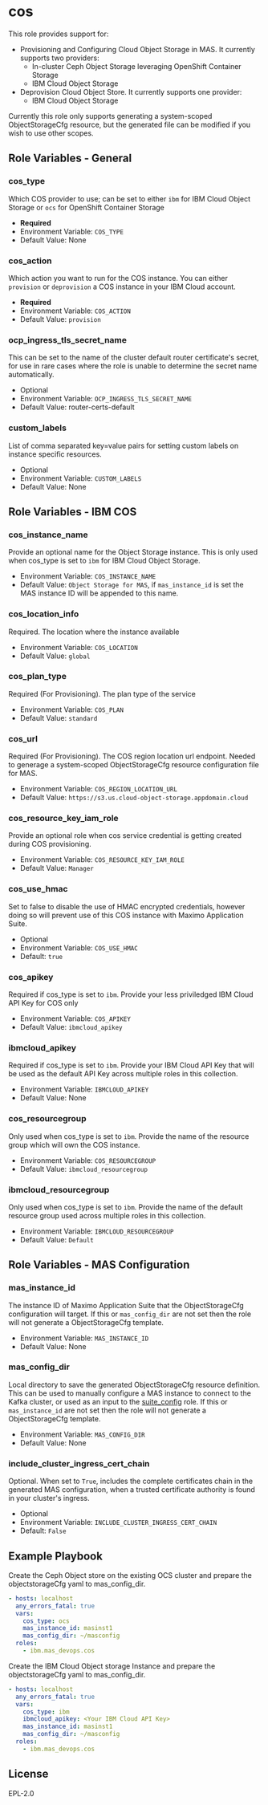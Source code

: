 cos
===============================================================================
This role provides support for:

- Provisioning and Configuring Cloud Object Storage in MAS. It currently supports two providers:
    - In-cluster Ceph Object Storage leveraging OpenShift Container Storage
    - IBM Cloud Object Storage
- Deprovision Cloud Object Store. It currently supports one provider:
    - IBM Cloud Object Storage

Currently this role only supports generating a system-scoped ObjectStorageCfg resource, but the generated file can be modified if you wish to use other scopes.


Role Variables - General
-------------------------------------------------------------------------------
### cos_type
Which COS provider to use; can be set to either `ibm` for IBM Cloud Object Storage or `ocs` for OpenShift Container Storage

- **Required**
- Environment Variable: `COS_TYPE`
- Default Value: None

### cos_action
Which action you want to run for the COS instance. You can either `provision` or `deprovision` a COS instance in your IBM Cloud account.

- **Required**
- Environment Variable: `COS_ACTION`
- Default Value: `provision`

### ocp_ingress_tls_secret_name
This can be set to the name of the cluster default router certificate's secret, for use in rare cases where the role is unable to determine the secret name automatically.

- Optional
- Environment Variable: `OCP_INGRESS_TLS_SECRET_NAME`
- Default Value: router-certs-default

### custom_labels
List of comma separated key=value pairs for setting custom labels on instance specific resources.

- Optional
- Environment Variable: `CUSTOM_LABELS`
- Default Value: None


Role Variables - IBM COS
-------------------------------------------------------------------------------
### cos_instance_name
Provide an optional name for the Object Storage instance.  This is only used when cos_type is set to `ibm` for IBM Cloud Object Storage.

- Environment Variable: `COS_INSTANCE_NAME`
- Default Value: `Object Storage for MAS`, if `mas_instance_id` is set the MAS instance ID will be appended to this name.

### cos_location_info
Required. The location where the instance available
  - Environment Variable: `COS_LOCATION`
  - Default Value: `global`

### cos_plan_type
Required (For Provisioning). The plan type of the service
  - Environment Variable: `COS_PLAN`
  - Default Value: `standard`

### cos_url
Required (For Provisioning). The COS region location url endpoint. Needed to generage a system-scoped ObjectStorageCfg resource configuration file for MAS.
  - Environment Variable: `COS_REGION_LOCATION_URL`
  - Default Value: `https://s3.us.cloud-object-storage.appdomain.cloud`

### cos_resource_key_iam_role
Provide an optional role when cos service credential is getting created during COS provisioning.
  - Environment Variable: `COS_RESOURCE_KEY_IAM_ROLE`
  - Default Value: `Manager`

### cos_use_hmac
Set to false to disable the use of HMAC encrypted credentials, however doing so will prevent use of this COS instance with Maximo Application Suite.

- Optional
- Environment Variable: `COS_USE_HMAC`
- Default: `true`

### cos_apikey
Required if cos_type is set to `ibm`.  Provide your less priviledged IBM Cloud API Key for COS only

- Environment Variable: `COS_APIKEY`
- Default Value: `ibmcloud_apikey`

### ibmcloud_apikey
Required if cos_type is set to `ibm`.  Provide your IBM Cloud API Key that will be used as the default API Key across multiple roles in this collection.

- Environment Variable: `IBMCLOUD_APIKEY`
- Default Value: None

### cos_resourcegroup
Only used when cos_type is set to `ibm`.  Provide the name of the resource group which will own the COS instance.

- Environment Variable: `COS_RESOURCEGROUP`
- Default Value: `ibmcloud_resourcegroup`

### ibmcloud_resourcegroup
Only used when cos_type is set to `ibm`.  Provide the name of the default resource group used across multiple roles in this collection.

- Environment Variable: `IBMCLOUD_RESOURCEGROUP`
- Default Value: `Default`


Role Variables - MAS Configuration
-------------------------------------------------------------------------------
### mas_instance_id
The instance ID of Maximo Application Suite that the ObjectStorageCfg configuration will target.  If this or `mas_config_dir` are not set then the role will not generate a ObjectStorageCfg template.

- Environment Variable: `MAS_INSTANCE_ID`
- Default Value: None

### mas_config_dir
Local directory to save the generated ObjectStorageCfg resource definition.  This can be used to manually configure a MAS instance to connect to the Kafka cluster, or used as an input to the [suite_config](suite_config.md) role. If this or `mas_instance_id` are not set then the role will not generate a ObjectStorageCfg template.

- Environment Variable: `MAS_CONFIG_DIR`
- Default Value: None

### include_cluster_ingress_cert_chain
Optional. When set to `True`, includes the complete certificates chain in the generated MAS configuration, when a trusted certificate authority is found in your cluster's ingress.

- Optional
- Environment Variable: `INCLUDE_CLUSTER_INGRESS_CERT_CHAIN`
- Default: `False`


Example Playbook
-------------------------------------------------------------------------------

Create the Ceph Object store on the existing OCS cluster and prepare the objectstorageCfg yaml to mas_config_dir.

```yaml
- hosts: localhost
  any_errors_fatal: true
  vars:
    cos_type: ocs
    mas_instance_id: masinst1
    mas_config_dir: ~/masconfig
  roles:
    - ibm.mas_devops.cos
```

Create the IBM Cloud Object storage Instance and prepare the objectstorageCfg yaml to mas_config_dir.

```yaml
- hosts: localhost
  any_errors_fatal: true
  vars:
    cos_type: ibm
    ibmcloud_apikey: <Your IBM Cloud API Key>
    mas_instance_id: masinst1
    mas_config_dir: ~/masconfig
  roles:
    - ibm.mas_devops.cos
```
License
-------------------------------------------------------------------------------
EPL-2.0

